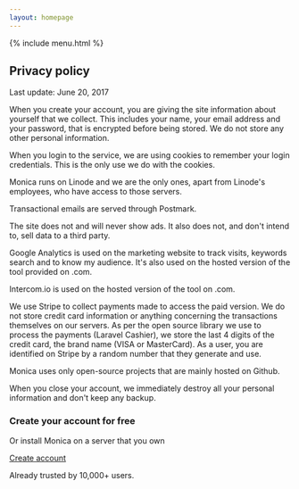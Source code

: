 ```yaml
---
layout: homepage
---
```


<div class="privacy">
  <main class="fix-blue">
    <div class="pt-3 pt-sm-3">
      {% include menu.html %}
    </div>
  </main>

  <div class="privacy-image mb-5">
  </div>

  <div class="container">
    <div class="row">
      <div class="col">
        <h2 class="text-center">Privacy policy</h2>
        <p class="last-update mb-5 text-center">Last update: June 20, 2017</p>
        <div class="text mb-5">
          <p>When you create your account, you are giving the site information about yourself that we collect. This includes your name, your email address and your password, that is encrypted before being stored. We do not store any other personal information.</p>
          <p>When you login to the service, we are using cookies to remember your login credentials. This is the only use we do with the cookies.</p>
          <p>Monica runs on Linode and we are the only ones, apart from Linode's employees, who have access to those servers.</p>
          <p>Transactional emails are served through Postmark.</p>
          <p>The site does not and will never show ads. It also does not, and don't intend to, sell data to a third party.</p>
          <p>Google Analytics is used on the marketing website to track visits, keywords search and to know my audience. It's also used on the hosted version of the tool provided on .com.</p>
          <p>Intercom.io is used on the hosted version of the tool on .com.</p>
          <p>We use Stripe to collect payments made to access the paid version. We do not store credit card information or anything concerning the transactions themselves on our servers. As per the open source library we use to process the payments (Laravel Cashier), we store the last 4 digits of the credit card, the brand name (VISA or MasterCard). As a user, you are identified on Stripe by a random number that they generate and use.</p>
          <p>Monica uses only open-source projects that are mainly hosted on Github.</p>
          <p>When you close your account, we immediately destroy all your personal information and don't keep any backup.</p>
        </div>
      </div>
    </div>
    <div class="row">
      <div class="col bio">
        <h3 class="text-center font-weight-normal">Create your account for free</h3>
        <p class="text-center mb-4">Or install Monica on a server that you own</p>
        <div class="text-center mb-3">
          <a href="https://app.monicahq.com" class="btn btn-primary px-4 py-3">Create account</a>
        </div>
        <p class="text-center font-weight-light mb-5">Already trusted by 10,000+ users.</p>
      </div>
    </div>
  </div>
</div>
